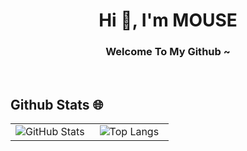 <h1 align="center">Hi 👋, I'm MOUSE</h1>
<h3 align="center">Welcome To My Github ~</h3>
</br>

## Github Stats 🌐
<table align="center" style="height: 100%;">
  <tr>
    <td valign="middle" width="50%" height="100%" align="center">
      <img src="https://github-readme-stats.vercel.app/api?username=BIBIYES&show_icons=true&theme=transparent" alt="GitHub Stats" />
    </td>
    <td valign="middle" width="50%" height="100%" align="center">
      <img src="https://github-readme-stats.vercel.app/api/top-langs/?username=BIBIYES&layout=compact" alt="Top Langs"/>
    </td>
  </tr>
</table>

## skill ✨
<p>
<img src="https://skillicons.dev/icons?i=vue,ts,js,java,python,nodejs,threejs,css,sass,html,vite,pinia" />
</p>

## devtools 🛠️
<img src="https://skillicons.dev/icons?i=pr,ps,ae,idea,vscode,redis,mysql,obsidian,npm,git" />

## AboutMe 🐭
大学毕业了，在干外包。

